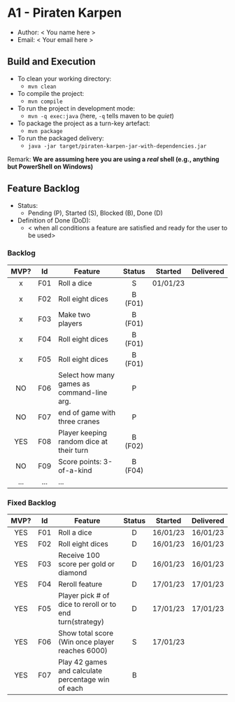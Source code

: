 # A1 - Piraten Karpen

  * Author: < You name here >
  * Email: < Your email here >

## Build and Execution

  * To clean your working directory:
    * `mvn clean`
  * To compile the project:
    * `mvn compile`
  * To run the project in development mode:
    * `mvn -q exec:java` (here, `-q` tells maven to be _quiet_)
  * To package the project as a turn-key artefact:
    * `mvn package`
  * To run the packaged delivery:
    * `java -jar target/piraten-karpen-jar-with-dependencies.jar` 

Remark: **We are assuming here you are using a _real_ shell (e.g., anything but PowerShell on Windows)**

## Feature Backlog

 * Status: 
   * Pending (P), Started (S), Blocked (B), Done (D)
 * Definition of Done (DoD):
   * < when all conditions a feature are satisfied and ready for the user to be used>

### Backlog 

| MVP? | Id  | Feature          | Status  |  Started  | Delivered |
| :-:  |:-:  |---               | :-:     | :-:       | :-:       |
| x   | F01 | Roll a dice       |  S      | 01/01/23  |           |
| x   | F02 | Roll eight dices  |  B (F01)|           |           |
| x   | F03 | Make two players  |  B (F01)|           |           |
| x   | F04 | Roll eight dices  |  B (F01) |   |
| x   | F05 | Roll eight dices  |  B (F01) |   |
| NO  | F06 | Select how many games as command-line arg.  |  P  |   |
| NO  | F07 | end of game with three cranes | P | |
| YES  | F08 | Player keeping random dice at their turn | B (F02) | | 
| NO  | F09 | Score points: 3-of-a-kind | B (F04) | | 
| ... | ... | ... |

### Fixed Backlog 

| MVP? | Id  | Feature                                                       | Status   |  Started  | Delivered |
| :-:  |:-:  |---                                                            | :-:      | :-:       | :-:       |
| YES  | F01 | Roll a dice                                                   |  D       |  16/01/23 | 16/01/23  |
| YES  | F02 | Roll eight dices                                              |  D       |  16/01/23 | 16/01/23  |
| YES  | F03 | Receive 100 score per gold or diamond                         |  D       |  16/01/23 | 16/01/23  |
| YES  | F04 | Reroll feature                                                |  D       |  17/01/23 | 17/01/23  |
| YES  | F05 | Player pick # of dice to reroll or to end turn(strategy)      |  D       |  17/01/23 | 17/01/23  |
| YES  | F06 | Show total score (Win once player reaches 6000)               |  S       |  17/01/23 |           |
| YES  | F07 | Play 42 games and calculate percentage win of each            |  B       |           |           |



